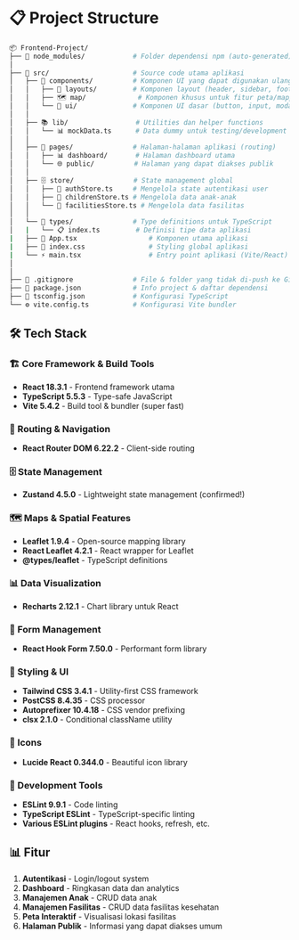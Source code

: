 # 📋 Project Structure

```bash
📦 Frontend-Project/
├── 📁 node_modules/            # Folder dependensi npm (auto-generated)
│
├── 📂 src/                     # Source code utama aplikasi
│   ├── 🧩 components/          # Komponen UI yang dapat digunakan ulang
│   │   ├── 📐 layouts/         # Komponen layout (header, sidebar, footer)
│   │   ├── 🗺️ map/             # Komponen khusus untuk fitur peta/mapping
│   │   └── 🎨 ui/              # Komponen UI dasar (button, input, modal, dll)
│   │
│   ├── 📚 lib/                 # Utilities dan helper functions
│   │   └── 📊 mockData.ts      # Data dummy untuk testing/development
│   │
│   ├── 📄 pages/               # Halaman-halaman aplikasi (routing)
│   │   ├── 📊 dashboard/       # Halaman dashboard utama
│   │   └── 🌐 public/          # Halaman yang dapat diakses publik
│   │
│   ├── 🗄️ store/               # State management global
│   │   ├── 🔐 authStore.ts     # Mengelola state autentikasi user
│   │   ├── 👶 childrenStore.ts # Mengelola data anak-anak
│   │   └── 🏥 facilitiesStore.ts # Mengelola data fasilitas
│   │
│   └── 📝 types/               # Type definitions untuk TypeScript
│   |   └── 📋 index.ts         # Definisi tipe data aplikasi
|   ├── 🚀 App.tsx                  # Komponen utama aplikasi
|   ├── 🎨 index.css                # Styling global aplikasi
|   └── ⚡ main.tsx                 # Entry point aplikasi (Vite/React)
│
│
├── 📄 .gitignore               # File & folder yang tidak di-push ke Git
├── 🔧 package.json             # Info project & daftar dependensi
├── 📜 tsconfig.json            # Konfigurasi TypeScript
└── ⚙️ vite.config.ts           # Konfigurasi Vite bundler
```

## 🛠️ Tech Stack 

### 🏗️ Core Framework & Build Tools
- **React 18.3.1** - Frontend framework utama
- **TypeScript 5.5.3** - Type-safe JavaScript
- **Vite 5.4.2** - Build tool & bundler (super fast)

### 🧭 Routing & Navigation
- **React Router DOM 6.22.2** - Client-side routing

### 🗄️ State Management
- **Zustand 4.5.0** - Lightweight state management (confirmed!)

### 🗺️ Maps & Spatial Features
- **Leaflet 1.9.4** - Open-source mapping library
- **React Leaflet 4.2.1** - React wrapper for Leaflet
- **@types/leaflet** - TypeScript definitions

### 📊 Data Visualization
- **Recharts 2.12.1** - Chart library untuk React

### 📝 Form Management
- **React Hook Form 7.50.0** - Performant form library

### 🎨 Styling & UI
- **Tailwind CSS 3.4.1** - Utility-first CSS framework
- **PostCSS 8.4.35** - CSS processor
- **Autoprefixer 10.4.18** - CSS vendor prefixing
- **clsx 2.1.0** - Conditional className utility

### 🎯 Icons
- **Lucide React 0.344.0** - Beautiful icon library

### 🔧 Development Tools
- **ESLint 9.9.1** - Code linting
- **TypeScript ESLint** - TypeScript-specific linting
- **Various ESLint plugins** - React hooks, refresh, etc.

## 📊 Fitur 
1. **Autentikasi** - Login/logout system
2. **Dashboard** - Ringkasan data dan analytics
3. **Manajemen Anak** - CRUD data anak
4. **Manajemen Fasilitas** - CRUD data fasilitas kesehatan
5. **Peta Interaktif** - Visualisasi lokasi fasilitas
6. **Halaman Publik** - Informasi yang dapat diakses umum
